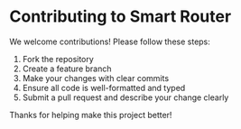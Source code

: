 # Contributing to Smart Router

We welcome contributions! Please follow these steps:

1. Fork the repository
2. Create a feature branch
3. Make your changes with clear commits
4. Ensure all code is well-formatted and typed
5. Submit a pull request and describe your change clearly

Thanks for helping make this project better!